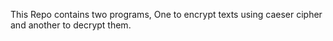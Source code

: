 This Repo contains two programs,
One to encrypt texts using caeser cipher
and another to decrypt them.
